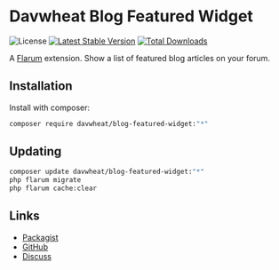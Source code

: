 # Davwheat Blog Featured Widget

![License](https://img.shields.io/badge/license-MIT-blue.svg) [![Latest Stable Version](https://img.shields.io/packagist/v/davwheat/blog-featured-widget.svg)](https://packagist.org/packages/davwheat/blog-featured-widget) [![Total Downloads](https://img.shields.io/packagist/dt/davwheat/blog-featured-widget.svg)](https://packagist.org/packages/davwheat/blog-featured-widget)

A [Flarum](http://flarum.org) extension. Show a list of featured blog articles on your forum.

## Installation

Install with composer:

```sh
composer require davwheat/blog-featured-widget:"*"
```

## Updating

```sh
composer update davwheat/blog-featured-widget:"*"
php flarum migrate
php flarum cache:clear
```

## Links

- [Packagist](https://packagist.org/packages/davwheat/blog-featured-widget)
- [GitHub](https://github.com/davwheat/blog-featured-widget)
- [Discuss](https://discuss.flarum.org/d/PUT_DISCUSS_SLUG_HERE)
